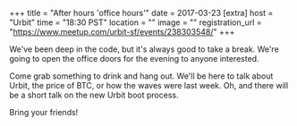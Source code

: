 
+++
title = "After hours 'office hours'"
date = 2017-03-23
[extra]
host = "Urbit"
time = "18:30 PST"
location = ""
image = ""
registration_url = "https://www.meetup.com/urbit-sf/events/238303548/"
+++

<p>We've been deep in the code, but it's always good to take a break. We're going to open the office doors for the evening to anyone interested.</p> <p>Come grab something to drink and hang out. We'll be here to talk about Urbit, the price of BTC, or how the waves were last week. Oh, and there will be a short talk on the new Urbit boot process.</p> <p>Bring your friends!</p> 

